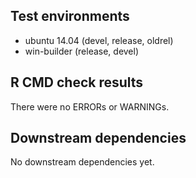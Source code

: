 ## Test environments
* ubuntu 14.04 (devel, release, oldrel) 
* win-builder (release, devel)

## R CMD check results
There were no ERRORs or WARNINGs. 

## Downstream dependencies
No downstream dependencies yet.
